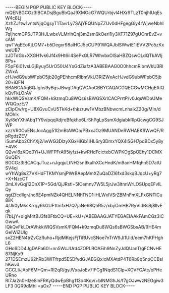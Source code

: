 -----BEGIN PGP PUBLIC KEY BLOCK-----
mQENBGCGz3IBCADsjBguBbQaJ9XMOcG7WQUrbjvI4HXr9TLzT0njhIUqEsW4c8Lj
XzhZJ1tw1vntsNjqOgsyT1TavrLy7SAjYEQUNpZZUv0dHFgegGiy4rWjweNbhIWg
7qljhcmCP6JTP3HJLwbxVLMrIhQnj3m2sm0kOeri1ly3XF71Z97gUOnrEvZ+vcAM
qwTVgEEoKjLOM7+b5Degxr98alHCJ5eCUP91WQAJbISWwtE1iEVV2Po5zKxweUB7
zJDTdGx+XXGH1vk6Jf4x9Ht6il4SePxGLR7WhvbxOlSaHBZQswOLdQTkAVIj8Ps+
F5pF6i01vsLGjByuy5UrO50U4YxGdZiafzA3ABEBAAG0O0hhcmRlbmVkU3RlZWxA
cHJvdG9ubWFpbC5jb20gPEhhcmRlbmVkU3RlZWxAcHJvdG9ubWFpbC5jb20+iQFN
BBABCAAgBQJghs9yBgsJBwgDAgQVCAoCBBYCAQACGQECGwMCHgEAIQkQvFkLOrAV
hkkWIQSVsmK/FQM+k9zmqDu8WQs6sBWGSXrlCACPrrtP/v0JqsWDoUMeWQQpzE/7
zCipCw/rg+U8XGvuCvU5TkKd+thkzruw1VMbzBNbwcmLnhalkZ20g/MIn/dMOhlk
Xy/8eYXhiAbqTY9v/pqqXdjroBfqkho6LrShPgLpSsmXdgiabkRlpQcwgCG9SJWP
xzzVR0OuENsJocAgg51l2mBtAWOa/PBxxJOz9MUANDeRWHAEK6WwQF/RpRgdzZEV
iSumAbb2ChYXj2/lwWG3DlzyXGxHIGb1IHL6ry3DmxYQX4lSGH7pdBDx5y8y+4VK
Q2vvl6zKQd0Yi+UJWFPFrA95iyfzt+kwRHdFcictebCWPKOgSpOEhy1DCMXGuQEN
BGCGz3IBCACqJTuz+nJgqjuLtNH2sn9kulhXCcHndK/m9anHMfqhn5D7atUSV4qi
wYhWg8sZ7VKHdFTKMYsmjPWrBAepMmXZuQaDZl6fxd3skqBJqcU+yRg7+X+NzcCT
3mLXvGqj12DnX1P+5Gd/QjJRstl+5ICemnv7W5L5jrJw3ltnnWrLOSUpqEFvILQy
qgtZfcdllgrJnc6E4pmNZk4QHELNNhTND1iiHLWxIVSrZBMnFmXLFxGNTICu8iiK
4/Jk0yMksKrrqyRkGUF1tmfxH7Q7jaNe68QhR5z/xbyOmHB7RyVldBsBj8llvEqk
i7bLjY+oIgM4tBJ3fs0FtbCQ+UE+kU+/ABEBAAGJATYEGAEIAAkFAmCGz3ICGwwA
IQkQvFkLOrAVhkkWIQSVsmK/FQM+k9zmqDu8WQs6sBWGSbsAB/9HE4mGeIWiZUlg
sxZ2HEN4trZvCzRuho+RjdMKejsFjTiRUvcSNoe7nTrW9J/1Uld/eem7hKPHghL6
GHo6DD4JgDAPa60l+nn5WcJUrd4ZOPLROAEih9NnZyJdQUanT/gFCNvHE87NjKx9
271DSEmzU62hRb3WITfrpd5ESDfvdGJAEGQxIcMXAtdP4T6Rb8q5noCCBslhKwvd
GCCLI/JAoF6M+Qm+RI2qR/gyJVxaJoEv7IFGg1NqdS1Clp+XOVFGAtc/oPHeURno
RI7Ja2n0HIze8lnFRKyQdwEpBhg113o4Kqv/+bINMGhJs/f7gOJwwzNEGgiw3LF3
0QR9dMhi
=aOx7
-----END PGP PUBLIC KEY BLOCK-----
